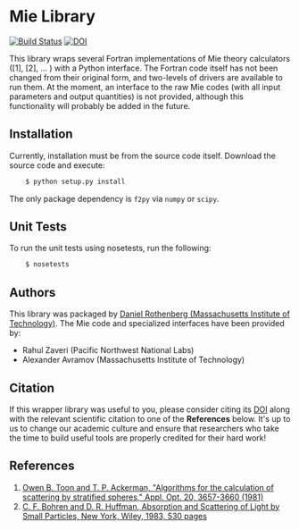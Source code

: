 # Mie Library

[![Build Status](https://travis-ci.org/darothen/py-mie.svg?branch=master)](https://travis-ci.org/darothen/py-mie) [![DOI](https://zenodo.org/badge/31327772.svg)](https://zenodo.org/badge/latestdoi/31327772)


This library wraps several Fortran implementations of Mie theory calculators ([1], [2], ... ) with a Python interface. The Fortran code itself has not been changed from their original form, and two-levels of drivers are available to run them. At the moment, an interface to the raw Mie codes (with all input parameters and output quantities) is not provided, although this functionality will probably be added in the future.

## Installation

Currently, installation must be from the source code itself. Download the source code and execute:

``` bash
    $ python setup.py install
```


The only package dependency is ``f2py`` via ``numpy`` or ``scipy``.

## Unit Tests

To run the unit tests using nosetests, run the following:

``` bash
    $ nosetests
```


## Authors

This library was packaged by [Daniel Rothenberg (Massachusetts Institute of Technology)](http://www.github.com/darothen). The Mie code and specialized interfaces have been provided by:

- Rahul Zaveri (Pacific Northwest National Labs)
- Alexander Avramov (Massachusetts Institute of Technology)

## Citation

If this wrapper library was useful to you, please consider citing its [DOI](https://doi.org/10.5281/zenodo.192510) along with the relevant scientific citation to one of the **References** below. It's up to us to change our academic culture and ensure that researchers who take the time to build useful tools are properly credited for their hard work! 

## References

1. [Owen B. Toon and T. P. Ackerman, "Algorithms for the calculation of scattering by stratified spheres," Appl. Opt. 20, 3657-3660 (1981)](http://dx.doi.org/10.1364/AO.20.003657)
2. [C. F. Bohren and D. R. Huffman, Absorption and Scattering of Light by Small Particles, New York, Wiley, 1983, 530 pages](http://onlinelibrary.wiley.com/book/10.1002/9783527618156)
